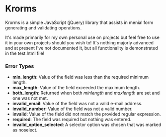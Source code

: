 # Krorms

Krorms is a simple JavaScript (jQuery) library that assists in menial form generating and validating operations.

It's made primarily for my own personal use on projects but feel free to use it in your own projects should you wish to! It's nothing majorly advanced and at present I've not documented it, but all functionality is demonstrated in the test.html file!

### Error Types
+ **min_length**: Value of the field was less than the required minimum length.
+ **max_length**: Value of the field exceeded the maximum length.
+ **both_length**: Returned when both _minlength_ and _maxlength_ are set and one was not met.
+ **invalid_email**: Value of the field was not a valid e-mail address.
+ **invalid_number**: Value of the field was not a valid number.
+ **invalid**: Value of the field did not match the provided regular expression.
+ **required**: The field was required but nothing was entered.
+ **invalid_option_selected**: A selector option was chosen that was marked as noselect.